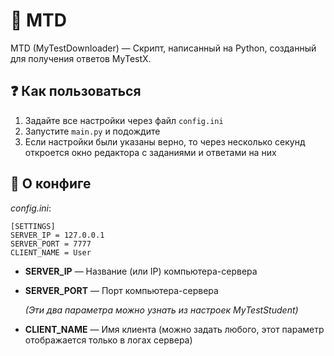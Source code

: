 # :space_invader: MTD
MTD (MyTestDownloader) — Скрипт, написанный на Python, созданный для получения ответов MyTestX. 

## 	:question: Как пользоваться
1) Задайте все настройки через файл `config.ini`
2) Запустите `main.py` и подождите
3) Если настройки были указаны верно, то через несколько секунд откроется окно редактора с заданиями и ответами на них

## :toolbox: О конфиге
*config.ini*:
```
[SETTINGS]
SERVER_IP = 127.0.0.1
SERVER_PORT = 7777
CLIENT_NAME = User
```

- **SERVER_IP** — Название (или IP) компьютера-сервера
- **SERVER_PORT** — Порт компьютера-сервера

  *(Эти два параметра можно узнать из настроек MyTestStudent)*
- **CLIENT_NAME** — Имя клиента (можно задать любого, этот параметр отображается только в логах сервера)

